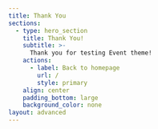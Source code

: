```yaml
---
title: Thank You
sections:
  - type: hero_section
    title: Thank You!
    subtitle: >-
      Thank you for testing Event theme!
    actions:
      - label: Back to homepage
        url: /
        style: primary
    align: center
    padding_bottom: large
    background_color: none
layout: advanced
---
```

